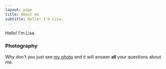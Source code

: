 ```yaml
---
layout: page
title: About me
subtitle: Hello! I'm Lisa. 
---
```


Hello! I'm Lisa. 


### Photography

Why don't you just see [my photo](https://www.flickr.com/photos/lisaling/) and it will answer **all** your questions about me.
